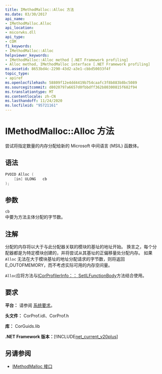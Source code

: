 ```yaml
---
title: IMethodMalloc::Alloc 方法
ms.date: 03/30/2017
api_name:
- IMethodMalloc.Alloc
api_location:
- mscorwks.dll
api_type:
- COM
f1_keywords:
- IMethodMalloc::Alloc
helpviewer_keywords:
- IMethodMalloc::Alloc method [.NET Framework profiling]
- Alloc method, IMethodMalloc interface [.NET Framework profiling]
ms.assetid: 8653bd4c-2290-43d2-a3e1-cbbd50033f4f
topic_type:
- apiref
ms.openlocfilehash: 58809f12e4dd4419b754caafc3f8b883b8bc5089
ms.sourcegitcommit: d8020797a6657d0fbbdff362b80300815f682f94
ms.translationtype: MT
ms.contentlocale: zh-CN
ms.lasthandoff: 11/24/2020
ms.locfileid: "95721161"
---
```

# <a name="imethodmallocalloc-method"></a>IMethodMalloc::Alloc 方法

尝试将指定数量的内存分配给新的 Microsoft 中间语言 (MSIL) 函数体。

## <a name="syntax"></a>语法

```cpp
PVOID Alloc (
    [in] ULONG   cb
);
```

## <a name="parameters"></a>参数

`cb`\
中要为方法主体分配的字节数。

## <a name="remarks"></a>注解

 分配的内存将以大于与此分配器关联的模块的基址的地址开始。 换言之，每个分配器都是为特定模块创建的，并将尝试从其基址的正偏移量处分配内存。 如果 `Alloc` 无法在大于模块基址的地址分配请求的字节数，则将返回 E_OUTOFMEMORY，而不考虑实际可用的内存空间量。

 `Alloc`应将方法与[ICorProfilerInfo：： SetILFunctionBody](icorprofilerinfo-setilfunctionbody-method.md)方法结合使用。

## <a name="requirements"></a>要求

 **平台：** 请参阅 [系统要求](../../get-started/system-requirements.md)。

 **头文件：** CorProf.idl、CorProf.h

 **库：** CorGuids.lib

 **.NET Framework 版本：**[!INCLUDE[net_current_v20plus](../../../../includes/net-current-v20plus-md.md)]

## <a name="see-also"></a>另请参阅

- [IMethodMalloc 接口](imethodmalloc-interface.md)
